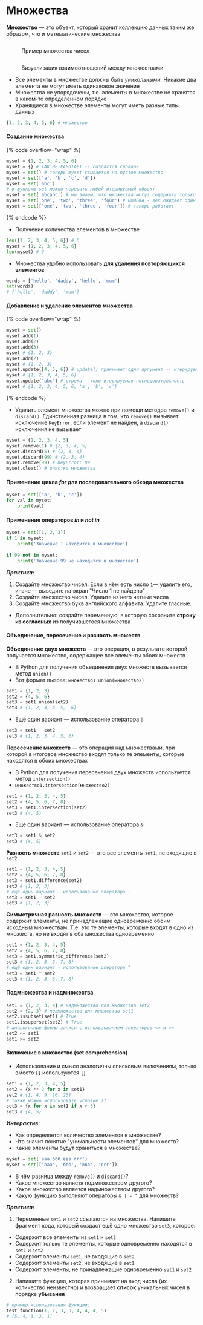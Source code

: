 # Множества

**Множество** — это объект, который хранит коллекцию данных таким же образом, что и математические множества

<figure><img src="../.gitbook/assets/1465-mnozhestva_1.jpg" alt=""><figcaption><p>Пример множества чисел</p></figcaption></figure>

<figure><img src="../.gitbook/assets/2133829-gigapixel-standard-scale-2_00x-scaled.jpg" alt=""><figcaption><p>Визуализация взаимоотношений между множествами</p></figcaption></figure>

* Все элементы в множестве должны быть _уникальными._ Никакие два элемента не могут иметь одинаковое значение
* Множества не упорядочены, т.е. элементы в множестве не хранятся в каком-то определенном порядке
* Хранящиеся в множестве элементы могут иметь разные типы данных

```python
{1, 2, 3, 4, 5, 6} # множество
```

#### Создание множества

{% code overflow="wrap" %}
```python
myset = {1, 2, 3, 4, 5, 6}
myset = {} # ТАК НЕ РАБОТАЕТ -- создастся словарь
myset = set() # теперь myset ссылается на пустое множество
myset = set(['a', 'b', 'c', 'd']) 
myset = set('abc')
# в функцию set можно передать любой итерируемый объект
myset = set('abcabc') # мы знаем, что множества могут содержать только уникальные элементы. Попробуйте воспроизвести эту инструкцию локально
myset = set('one', 'two', 'three', 'four') # ОШИБКА - set ожидает один аргумент - итерируемый объект
myset = set(['one', 'two', 'three', 'four']) # теперь работает
```
{% endcode %}

* Получение количества элементов в множестве

```python
len({1, 2, 3, 4, 5, 6}) # 6
myset = {1, 2, 3, 4, 5, 6}
len(myset) # 6
```

* Множества удобно использовать **для удаления повторяющихся элементов**

```python
words = ['hello', 'daddy', 'hello', 'mum']
set(words)
# {'hello', 'daddy', 'mum'}
```

#### Добавление и удаление элементов множества

{% code overflow="wrap" %}
```python
myset = set()
myset.add(1)
myset.add(2)
myset.add(3)
myset # {1, 2, 3}
myset.add(2)
myset # {1, 2, 3}
myset.update([4, 5, 6]) # update() принимает один аргумент -- итерируемую последовательность
myset # {1, 2, 3, 4, 5, 6}
myset.update('abc') # строка - тоже итерируемая последовательность
myset # {1, 2, 3, 4, 5, 6, 'a', 'b', 'c'}
```
{% endcode %}

* Удалить элемент множества можно при помощи методов `remove()` и `discard()`. Единственная разница в том, что `remove()` вызывает исключение `KeyError`, если элемент не найден, а `discard()` исключения не вызывает

```python
myset = {1, 2, 3, 4, 5}
myset.remove(1) # {2, 3, 4, 5}
myset.discard(5) # {2, 3, 4}
myset.discard(99) # {2, 3, 4}
myset.remove(99) # KeyError: 99
myset.cleat() # очистка множества
```

#### Применение цикла _for_ для последовательного обхода множества

```python
myset = set(['a', 'b', 'c'])
for val in myset:
    print(val)
```

#### Применение операторов _in_ и _not in_

```python
myset = set([1, 2, 3])
if 1 in myset:
    print('Значение 1 находится в множестве')
    
if 99 not in myset:
    print('Значение 99 не находится в множестве')
```

_**Практика:**_

1. Создайте множество чисел. Если в нём есть число `1`— удалите его, иначе — выведите на экран "Число 1 не найдено"
2. Создайте множество чисел. Удалите из него четные числа
3. Создайте множество букв английского алфавита. Удалите гласные.&#x20;

* Дополнительно: создайте переменную, в которую сохраните **строку из согласных** из получившегося множества

#### Объединение, пересечение и разность множеств

**Объединение двух множеств** — это операция, в результате которой получается множество, содержащее все элементы обоих множеств

* В Python для получения объединения двух множеств вызывается метод `union()`
* Вот формат вызова: `множество1.union(множество2)`

```python
set1 = {1, 2, 3}
set2 = {4, 5, 6}
set3 = set1.union(set2)
set3 # {1, 2, 3, 4, 5,  6}
```

* Ещё один вариант — использование оператора `|`

```python
set3 = set1 | set2
set3 # {1, 2, 3, 4, 5, 6}
```

**Пересечение множеств** — это операция над множествами, при которой в итоговое множество входят только те элементы, которые находятся в обоих множествах

* В Python для получения пересечения двух множеств используется метод `intersection()`
* `множество1.intersection(множество2)`

```python
set1 = {1, 2, 3, 4, 5}
set2 = {4, 5, 6, 7, 8}
set3 = set1.intersection(set2)
set3 # {4, 5}
```

* Ещё один вариант — использование оператора `&`

```python
set3 = set1 & set2
set3 # {4, 5}
```

**Разность множеств** `set1` и `set2` — это все элементы `set1`, не входящие в `set2`

```python
set1 = {1, 2, 3, 4, 5}
set2 = {4, 5, 6, 7, 8}
set3 = set1.difference(set2)
set3 # {1, 2, 3}
# ещё один вариант - использование оператора -
set3 = set1 - set2
set3 # {1, 2, 3}
```

**Симметричная разность множеств** — это множество, которое содержит элементы, не принадлежащие одновременно обоим исходным множествам. Т.е. это те элементы, которые входят в одно из множеств, но не входят в оба множества одновременно

```python
set1 = {1, 2, 3, 4, 5}
set2 = {4, 5, 6, 7, 8}
set3 = set1.symmetric_difference(set2)
set3 # {1, 2, 3, 6, 7, 8}
# ещё один вариант - использование оператора ^
set3 = set1 ^ set2
set3 # {1, 2, 3, 6, 7, 8}
```

#### Подмножества и надмножества

```python
set1 = {1, 2, 3, 4} # надмножество для множества set2
set2 = {2, 3} # подмножество для множества set1
set2.issubset(set1) # True
set1.issuperset(set2) # True
# аналогичные формы записи с использованием операторов <= и >=
set2 <= set1 
set1 >= set2 
```

#### Включение в множество (set comprehension)

* Использование и смысл аналогичны списковым включениям, только вместо `[]` используются `{}`

```python
set1 = {1, 2, 3, 4, 5}
set2 = {x ** 2 for x in set1}
set2 # {1, 4, 9, 16, 25}
# также можно использовать условие if
set3 = {x for x in set1 if x > 3}
set3 # {4, 5}
```

_**Интерактив:**_

* Как определяется количество элементов в множестве?
* Что значит понятие "уникальности элементов" для множеств?
* Какие элементы будут храниться в множестве?

```python
myset = set('ааа ббб ввв ггг')
myset = set(['ааа', 'ббб', 'ввв', 'ггг'])
```

* В чём разница между `remove()` и `discard()`?
* Какое множество являетя подмножеством другого?&#x20;
* Какое множество является надмножеством другого?
* Какую функцию выполняют операторы `& | - ^` для множеств?

_**Практика:**_

1. Переменные `set1` и `set2` ссылаются на множества. Напишите фрагмент кода, который создаст ещё одно множество `set3`, которое:

* Содержит все элементы из `set1` и `set2`
* Содержит только те элементы, которые одновременно находятся в `set1` и `set2`
* Содержит элементы `set1`, не входящие в `set2`
* Содержит элементы `set2`, не входящие в `set1`
* Содержит элементы, не принадлежащие одновременно `set1` и `set2`

2. Напишите функцию, которая принимает на вход числа (их количество неизвестно) и возвращает **список** уникальных чисел в порядке **убывания**

```python
# пример использования функции:
test_function(1, 2, 3, 3, 4, 4, 4, 5) 
# [5, 4, 3, 2, 1]
```
